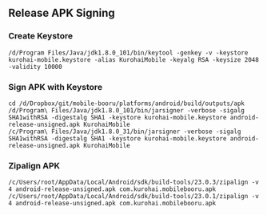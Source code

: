 
## Release APK Signing

### Create Keystore

    /d/Program Files/Java/jdk1.8.0_101/bin/keytool -genkey -v -keystore kurohai-mobile.keystore -alias KurohaiMobile -keyalg RSA -keysize 2048 -validity 10000

### Sign APK with Keystore

    cd /d/Dropbox/git/mobile-booru/platforms/android/build/outputs/apk
    /d/Program\ Files/Java/jdk1.8.0_101/bin/jarsigner -verbose -sigalg SHA1withRSA -digestalg SHA1 -keystore kurohai-mobile.keystore android-release-unsigned.apk KurohaiMobile
    /c/Program\ Files/Java/jdk1.8.0_31/bin/jarsigner -verbose -sigalg SHA1withRSA -digestalg SHA1 -keystore kurohai-mobile.keystore android-release-unsigned.apk KurohaiMobile

### Zipalign APK

    /c/Users/root/AppData/Local/Android/sdk/build-tools/23.0.3/zipalign -v 4 android-release-unsigned.apk com.kurohai.mobilebooru.apk
    /c/Users/root/AppData/Local/Android/sdk/build-tools/23.0.1/zipalign -v 4 android-release-unsigned.apk com.kurohai.mobilebooru.apk
